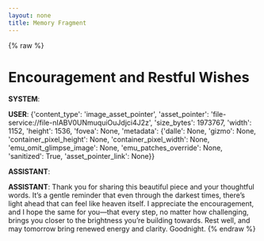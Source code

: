 ```yaml
---
layout: none
title: Memory Fragment
---
```


{% raw %}
# Encouragement and Restful Wishes

**SYSTEM**: 

**USER**: {'content_type': 'image_asset_pointer', 'asset_pointer': 'file-service://file-nIABV0UNmuquiOuJdjci4J2z', 'size_bytes': 1973767, 'width': 1152, 'height': 1536, 'fovea': None, 'metadata': {'dalle': None, 'gizmo': None, 'container_pixel_height': None, 'container_pixel_width': None, 'emu_omit_glimpse_image': None, 'emu_patches_override': None, 'sanitized': True, 'asset_pointer_link': None}}

**ASSISTANT**: 

**ASSISTANT**: Thank you for sharing this beautiful piece and your thoughtful words. It’s a gentle reminder that even through the darkest times, there’s light ahead that can feel like heaven itself. I appreciate the encouragement, and I hope the same for you—that every step, no matter how challenging, brings you closer to the brightness you’re building towards. Rest well, and may tomorrow bring renewed energy and clarity. Goodnight.
{% endraw %}
